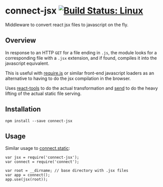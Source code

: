 connect-jsx [![Build Status: Linux](https://travis-ci.org/jut-io/connect-jsx.png?branch=master)](https://travis-ci.org/jut-io/connect-jsx)
===========

Middleware to convert react jsx files to javascript on the fly.

Overview
--------

In response to an HTTP `GET` for a file ending in `.js`, the module
looks for a corresponding file with a `.jsx` extension, and if found,
compiles it into the javascript equivalent.

This is useful with [require.js](http://requirejs.org) or similar
front-end javascript loaders as an alternative to having to do the jsx
compilation in the browser.

Uses [react-tools](https://github.com/facebook/react) to do the actual
transformation and [send](https://github.com/visionmedia/send) to do
the heavy lifting of the actual static file serving.


Installation
------------

    npm install --save connect-jsx

Usage
-----

Similar usage to [connect.static](http://www.senchalabs.org/connect/static.html):

    var jsx = require('connect-jsx');
    var connect = require('connect');

    var root = __dirname; // base directory with .jsx files
    var app = connect();
    app.use(jsx(root));
